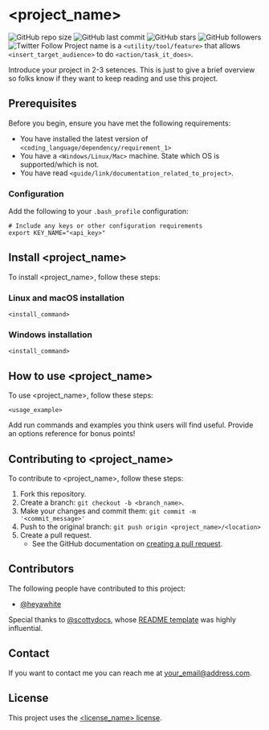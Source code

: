 # <project_name>

<!--- See https://shields.io to customize this set of shields. You might want to include dependencies, project status and licence info here --->
![GitHub repo size](https://img.shields.io/github/repo-size/heyawhite/tech-writing-tools)
![GitHub last commit](https://img.shields.io/github/last-commit/heyawhite/tech-writing-tools)
![GitHub stars](https://img.shields.io/github/stars/heyawhite/tech-writing-tools?style=social)
![GitHub followers](https://img.shields.io/github/followers/heyawhite?style=social)
![Twitter Follow](https://img.shields.io/twitter/follow/heyawhite?style=social)
Project name is a `<utility/tool/feature>` that allows `<insert_target_audience>` to do `<action/task_it_does>`.

Introduce your project in 2-3 setences. This is just to give a brief overview so folks know if they want to keep reading and use this project.

## Prerequisites

Before you begin, ensure you have met the following requirements:

* You have installed the latest version of `<coding_language/dependency/requirement_1>`
* You have a `<Windows/Linux/Mac>` machine. State which OS is supported/which is not.
* You have read `<guide/link/documentation_related_to_project>`.

### Configuration

Add the following to your `.bash_profile` configuration:

```shell
# Include any keys or other configuration requirements 
export KEY_NAME="<api_key>"
```

## Install <project_name>

To install <project_name>, follow these steps:

### Linux and macOS installation

```
<install_command>
```

### Windows installation

```
<install_command>
```

## How to use <project_name>

To use <project_name>, follow these steps:

```
<usage_example>
```

Add run commands and examples you think users will find useful. Provide an options reference for bonus points!

## Contributing to <project_name>
<!--- If your README is long or you have some specific process or steps you want contributors to follow, consider creating a separate CONTRIBUTING.md file--->

To contribute to <project_name>, follow these steps:

1. Fork this repository.
2. Create a branch: `git checkout -b <branch_name>`.
3. Make your changes and commit them: `git commit -m '<commit_message>'`
4. Push to the original branch: `git push origin <project_name>/<location>`
5. Create a pull request.
   + See the GitHub documentation on [creating a pull request](https://help.github.com/en/github/collaborating-with-issues-and-pull-requests/creating-a-pull-request).

## Contributors

The following people have contributed to this project:

* [@heyawhite](https://github.com/heyawhite)

<!-- Call out anyone who contributed to this project indirectly, too. -->

Special thanks to [@scottydocs](https://github.com/scottydocs), whose [README template](https://github.com/scottydocs/README-template.md) was highly influential.

## Contact

If you want to contact me you can reach me at <your_email@address.com>.

## License

This project uses the [<license_name> license](https://choosealicense.com/).
